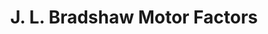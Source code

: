 ---
title: "J. L. Bradshaw Motor Factors"
url: /newbridge/j-l-bradshaw-motor-factors/
shop: car parts
---
